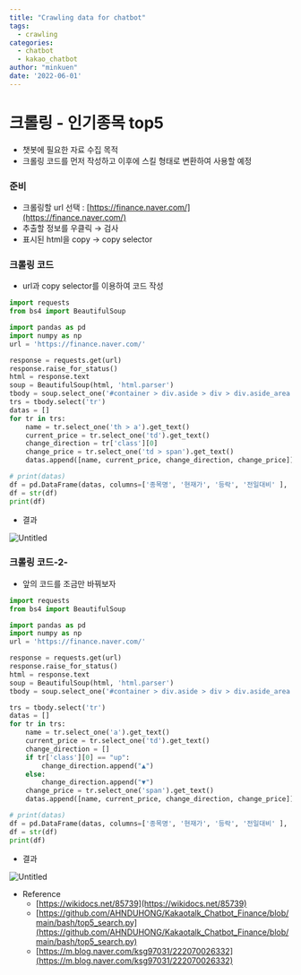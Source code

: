 ```yaml
---
title: "Crawling data for chatbot"
tags:
  - crawling
categories:
  - chatbot
  - kakao_chatbot
author: "minkuen"
date: '2022-06-01'
---
```




# 크롤링 - 인기종목 top5
- 챗봇에 필요한 자료 수집 목적
- 크롤링 코드를 먼저 작성하고 이후에 스킬 형태로 변환하여 사용할 예정

### 준비

- 크롤링할 url 선택 : [https://finance.naver.com/](https://finance.naver.com/)
- 추출할 정보를 우클릭 → 검사
- 표시된 html을 copy → copy selector

### 크롤링 코드

- url과 copy selector를 이용하여 코드 작성

```python
import requests
from bs4 import BeautifulSoup

import pandas as pd
import numpy as np
url = 'https://finance.naver.com/'

response = requests.get(url)
response.raise_for_status()
html = response.text
soup = BeautifulSoup(html, 'html.parser')
tbody = soup.select_one('#container > div.aside > div > div.aside_area.aside_popular > table > tbody')
trs = tbody.select('tr')
datas = []
for tr in trs:
    name = tr.select_one('th > a').get_text()
    current_price = tr.select_one('td').get_text() 
    change_direction = tr['class'][0]
    change_price = tr.select_one('td > span').get_text()
    datas.append([name, current_price, change_direction, change_price])

# print(datas)
df = pd.DataFrame(datas, columns=['종목명', '현재가', '등락', '전일대비' ], index=range(1, 6))
df = str(df)
print(df)
```

- 결과

![Untitled](/images/crawling_stock_top5/Untitled.png)

### 크롤링 코드-2-

- 앞의 코드를 조금만 바꿔보자

```python
import requests
from bs4 import BeautifulSoup

import pandas as pd
import numpy as np
url = 'https://finance.naver.com/'

response = requests.get(url)
response.raise_for_status()
html = response.text
soup = BeautifulSoup(html, 'html.parser')
tbody = soup.select_one('#container > div.aside > div > div.aside_area.aside_popular > table > tbody')

trs = tbody.select('tr')
datas = []
for tr in trs:
    name = tr.select_one('a').get_text()
    current_price = tr.select_one('td').get_text()
    change_direction = []
    if tr['class'][0] == "up":
        change_direction.append("▲")
    else:
        change_direction.append("▼")
    change_price = tr.select_one('span').get_text()
    datas.append([name, current_price, change_direction, change_price])

# print(datas)
df = pd.DataFrame(datas, columns=['종목명', '현재가', '등락', '전일대비' ], index=range(1, 6))
df = str(df)
print(df)
```

- 결과

![Untitled](/images/crawling_stock_top5/Untitled%201.png)

- Reference
    - [https://wikidocs.net/85739](https://wikidocs.net/85739)
    - [https://github.com/AHNDUHONG/Kakaotalk_Chatbot_Finance/blob/main/bash/top5_search.py](https://github.com/AHNDUHONG/Kakaotalk_Chatbot_Finance/blob/main/bash/top5_search.py)
    - [https://m.blog.naver.com/ksg97031/222070026332](https://m.blog.naver.com/ksg97031/222070026332)